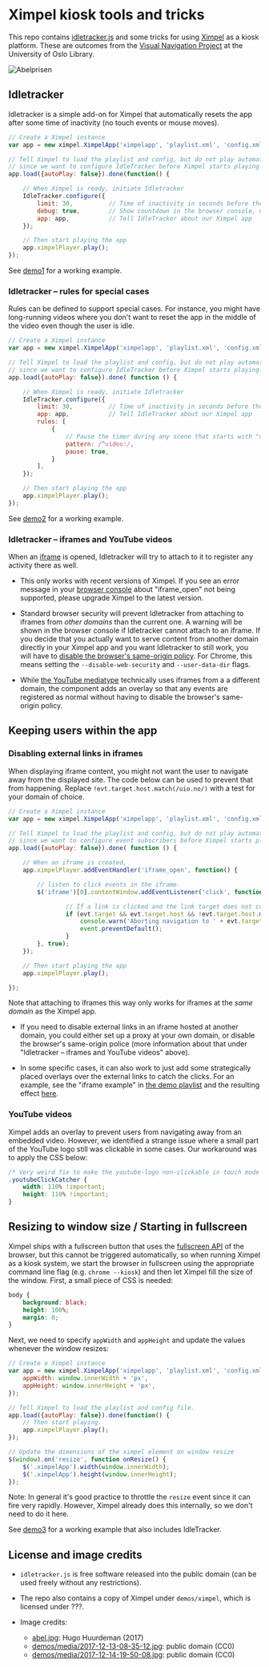 
# Ximpel kiosk tools and tricks

This repo contains [idletracker.js](./idletracker.js) and some tricks for using [Ximpel](http://ximpel.net/) as a kiosk platform.
These are outcomes from the [Visual Navigation Project](https://www.ub.uio.no/om/prosjekter/the-visualisation-project/) at the University of Oslo Library.

![Abelprisen](abel.jpg)

## Idletracker

Idletracker is a simple add-on for Ximpel that automatically resets the app after some time of inactivity
(no touch events or mouse moves).

```javascript
// Create a Ximpel instance
var app = new ximpel.XimpelApp('ximpelapp', 'playlist.xml', 'config.xml');

// Tell Ximpel to load the playlist and config, but do not play automatically,
// since we want to configure IdleTracker before Ximpel starts playing.
app.load({autoPlay: false}).done(function() {

    // When Ximpel is ready, initiate Idletracker
    IdleTracker.configure({
        limit: 30,          // Time of inactivity in seconds before the app is reset.
        debug: true,        // Show countdown in the browser console, useful for testing purposes.
        app: app,           // Tell IdleTracker about our Ximpel app
    });

    // Then start playing the app
    app.ximpelPlayer.play();
});
```

See [demo1](./demos/demo1.html) for a working example.

### Idletracker – rules for special cases

Rules can be defined to support special cases. For instance, you might have long-running videos
where you don't want to reset the app in the middle of the video even though the user is idle.

```javascript
// Create a Ximpel instance
var app = new ximpel.XimpelApp('ximpelapp', 'playlist.xml', 'config.xml');

// Tell Ximpel to load the playlist and config, but do not play automatically,
// since we want to configure IdleTracker before Ximpel starts playing.
app.load({autoPlay: false}).done( function () {

    // When Ximpel is ready, initiate Idletracker
    IdleTracker.configure({
        limit: 30,          // Time of inactivity in seconds before the app is reset.
        app: app,           // Tell IdleTracker about our Ximpel app
        rules: [
            {
                // Pause the timer during any scene that starts with "video:"
                pattern: /^video:/,
                pause: true,
            }
        ],
    });

    // Then start playing the app
    app.ximpelPlayer.play();
});
```

See [demo2](./demos/demo2.html) for a working example.

### Idletracker – iframes and YouTube videos

When an [iframe](http://www.ximpel.net/docs/html5/playlist_iframe.htm) is opened, Idletracker will try to attach to it to register any activity there as well.

* This only works with recent versions of Ximpel. If you see an error message in your [browser console](https://developers.google.com/web/tools/chrome-devtools/console/) about "iframe_open" not being supported, please upgrade Ximpel to the latest version.

* Standard browser security will prevent Idletracker from attaching to iframes from *other domains* than the current one.
A warning will be shown in the browser console if Idletracker cannot attach to an iframe.
If you decide that you actually want to serve content from another domain directly in your Ximpel app and you want Idletracker to still work, you will have to [disable the browser's same-origin policy](https://www.thegeekstuff.com/2016/09/disable-same-origin-policy/).
For Chrome, this means setting the `--disable-web-security` and `--user-data-dir` flags.

* While [the YouTube mediatype](http://www.ximpel.net/docs/html5/playlist_youtube.htm) technically uses iframes from a a different domain, the component adds an overlay so that any events are registered as normal without having to disable the browser's same-origin policy.

## Keeping users within the app

### Disabling external links in iframes

When displaying iframe content, you might not want the user to navigate away from the displayed site.
The code below can be used to prevent that from happening.
Replace `!evt.target.host.match(/uio.no/)` with a test for your domain of choice.

```javascript
// Create a Ximpel instance
var app = new ximpel.XimpelApp('ximpelapp', 'playlist.xml', 'config.xml');

// Tell Ximpel to load the playlist and config, but do not play automatically,
// since we want to configure event subscribers before Ximpel starts playing.
app.load({autoPlay: false}).done( function () {

    // When an iframe is created,
    app.ximpelPlayer.addEventHandler('iframe_open', function() {

        // listen to click events in the iframe.
        $('iframe')[0].contentWindow.addEventListener('click', function(evt) {

                // If a link is clicked and the link target does not contain uio.no,
                if (evt.target && evt.target.host && !evt.target.host.match(/uio.no/)) {
                    console.warn('Aborting navigation to ' + evt.target.host);
                    event.preventDefault();
                }
        }, true);
    });

    // Then start playing the app
    app.ximpelPlayer.play();

});
```

Note that attaching to iframes this way only works for iframes at the *same domain* as the Ximpel app.

- If you need to disable external links in an iframe hosted at another domain, you could either
set up a proxy at your own domain, or disable the browser's same-origin police (more information about that
under "Idletracker – iframes and YouTube videos" above).

- In some specific cases, it can also work to just add some strategically placed overlays over the external links
  to catch the clicks. For an example, see the "iframe example" in [the demo playlist](./demos/playlist.xml)
  and the resulting effect [here](./demos/demo3.html#iframe:earth).

### YouTube videos

Ximpel adds an overlay to prevent users from navigating away from an embedded video.
However, we identified a strange issue where a small part of the YouTube logo still was clickable in some cases.
Our workaround was to apply the CSS below:

```css
/* Very weird fix to make the youtube-logo non-clickable in touch mode on chrome.. */
.youtubeClickCatcher {
    width: 110% !important;
    height: 110% !important;
}
```

## Resizing to window size / Starting in fullscreen

Ximpel ships with a fullscreen button that uses the [fullscreen API](https://developer.mozilla.org/en-US/docs/Web/API/Fullscreen_API) of the browser, but this cannot be triggered automatically, so when running Ximpel as a kiosk system, we
start the browser in fullscreen using the appropriate command line flag (e.g. `chrome --kiosk`) and then let Ximpel
fill the size of the window. First, a small piece of CSS is needed:

```css
body {
    background: black;
    height: 100%;
    margin: 0;
}
```

Next, we need to specify `appWidth` and `appHeight` and update the values whenever the window resizes:

```javascript
// Create a Ximpel instance
var app = new ximpel.XimpelApp('ximpelapp', 'playlist.xml', 'config.xml', {
    appWidth: window.innerWidth + 'px',
    appHeight: window.innerHeight + 'px',
});

// Tell Ximpel to load the playlist and config file.
app.load({autoPlay: false}).done(function() {
    // Then start playing.
    app.ximpelPlayer.play();
});

// Update the dimensions of the ximpel element on window resize
$(window).on('resize', function onResize() {
    $('.ximpelApp').width(window.innerWidth);
    $('.ximpelApp').height(window.innerHeight);
});
```

Note: In general it's good practice to throttle the `resize` event since it can fire very rapidly.
However, Ximpel already does this internally, so we don't need to do it here.

See [demo3](./demos/demo3.html) for a working example that also includes IdleTracker.

## License and image credits

- `idletracker.js` is free software released into the public domain (can be used freely without any restrictions).
- The repo also contains a copy of Ximpel under `demos/ximpel`, which is licensed under ???.
- Image credits:

  - [abel.jpg](http://www.ximpel.net/abel-prize-touch-app/): Hugo Huurdeman (2017)
  - [demos/media/2017-12-13-08-35-12.jpg](https://pixnio.com/flora-plants/crops/vineyard-agriculture-landscape-nature-hill-countryside): public domain (CC0)
  - [demos/media/2017-12-14-19-50-08.jpg](https://pixnio.com/flora-plants/crops/field-oil-rapeseed-agriculture-landscape-oilseed-sky): public domain (CC0)

